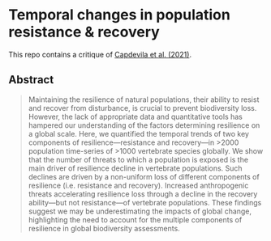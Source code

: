 # Temporal changes in population resistance & recovery

This repo contains a critique of [Capdevila et al. (2021)](https://onlinelibrary.wiley.com/doi/10.1111/ele.13927). 

## Abstract

> Maintaining the resilience of natural populations, their ability to resist and recover from disturbance, is crucial to prevent biodiversity loss. However, the lack of appropriate data and quantitative tools has hampered our understanding of the factors determining resilience on a global scale. Here, we quantified the temporal trends of two key components of resilience—resistance and recovery—in >2000 population time-series of >1000 vertebrate species globally. We show that the number of threats to which a population is exposed is the main driver of resilience decline in vertebrate populations. Such declines are driven by a non-uniform loss of different components of resilience (i.e. resistance and recovery). Increased anthropogenic threats accelerating resilience loss through a decline in the recovery ability—but not resistance—of vertebrate populations. These findings suggest we may be underestimating the impacts of global change, highlighting the need to account for the multiple components of resilience in global biodiversity assessments.
